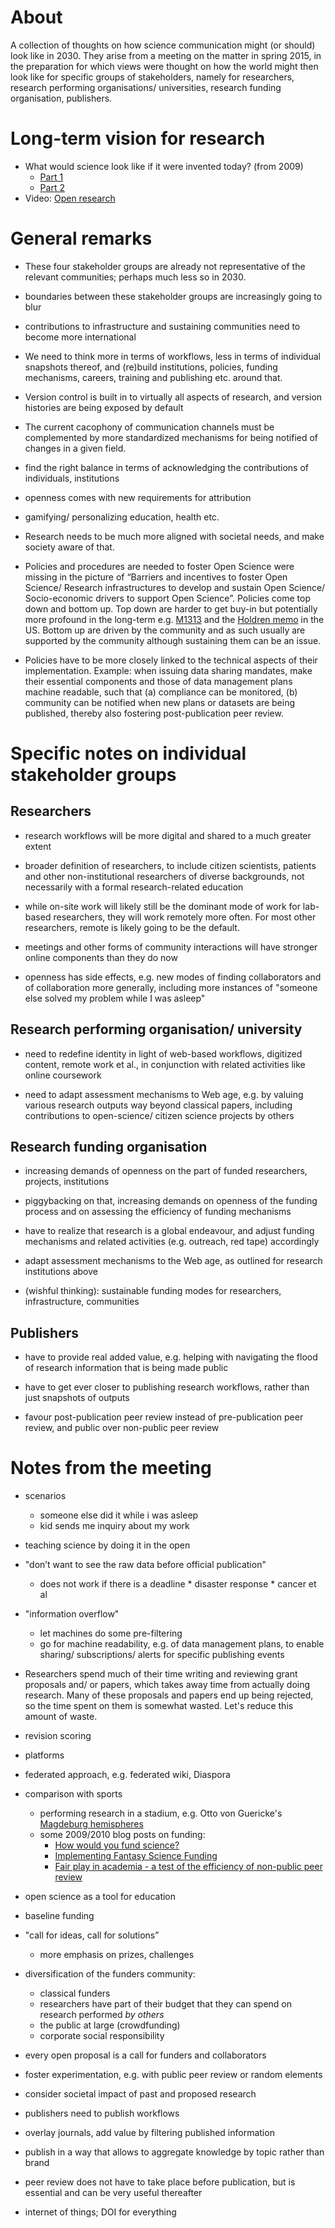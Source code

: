 # About
A collection of thoughts on how science communication might (or should) look like in 2030. They arise from a meeting on the matter in spring 2015, in the preparation for which views were thought on how the world might then look like for specific groups of stakeholders, namely for researchers, research performing organisations/ universities, research funding organisation, publishers.

# Long-term vision for research

* What would science look like if it were invented today? (from 2009)
  * [Part 1](http://ways.org/en/blogs/2009/jun/29/what_would_science_look_like_if_it_were_invented_today)
  * [Part 2](http://ways.org/en/blogs/2009/sep/29/what_would_science_look_like_if_it_were_invented_today_part_ii_knowledge_structuring)
* Video: [Open research](https://www.youtube.com/watch?v=LwW1-X3glak)

# General remarks

* These four stakeholder groups are already not representative of the relevant communities; perhaps much less so in 2030.

* boundaries between these stakeholder groups are increasingly going to blur

* contributions to infrastructure and sustaining communities need to become more international

* We need to think more in terms of workflows, less in terms of individual snapshots thereof, and (re)build institutions, policies, funding mechanisms, careers, training and publishing etc. around that.

* Version control is built in to virtually all aspects of research, and version histories are being exposed by default

* The current cacophony of communication channels must be complemented by more standardized mechanisms for being notified of changes in a given field.

* find the right balance in terms of acknowledging the contributions of
individuals, institutions

* openness comes with new requirements for attribution

* gamifying/ personalizing education, health etc.

* Research needs to be much more aligned with societal needs, and make society aware of that.

* Policies and procedures are needed to foster Open Science were missing in the picture of “Barriers and incentives to foster Open Science/ Research infrastructures to develop and sustain Open Science/ Socio-economic drivers to support Open Science”. Policies come top down and bottom up. Top down are harder to get buy-in but potentially
more profound in the long-term e.g. [M1313](https://www.whitehouse.gov/sites/default/files/omb/memoranda/2013/m-13-13.pdf) and the [Holdren memo](https://www.whitehouse.gov/sites/default/files/microsites/ostp/ostp_public_access_memo_2013.pdf) in the US. Bottom up are driven by the community and as such usually are supported by the community although sustaining them can be an issue.

* Policies have to be more closely linked to the technical aspects of their implementation. Example: when issuing data sharing mandates, make their essential components and those of data management plans machine readable, such that (a) compliance can be monitored, (b) community can be notified when new plans or datasets are being
published, thereby also fostering post-publication peer review.



# Specific notes on individual stakeholder groups

## Researchers

* research workflows will be more digital and shared to a much greater extent

* broader definition of researchers, to include citizen scientists,
patients and other non-institutional researchers of diverse
backgrounds, not necessarily with a formal research-related education

* while on-site work will likely still be the dominant mode of work
for lab-based researchers, they will work remotely more often. For
most other researchers, remote is likely going to be the default.

* meetings and other forms of community interactions will have
stronger online components than they do now

* openness has side effects, e.g. new modes of finding collaborators
and of collaboration more generally, including more instances of
"someone else solved my problem while I was asleep"


## Research performing organisation/ university

* need to redefine identity in light of web-based workflows,
digitized content, remote work et al., in conjunction with related
activities like online coursework

* need to adapt assessment mechanisms to Web age, e.g. by valuing
various research outputs way beyond classical papers, including
contributions to open-science/ citizen science projects by others


## Research funding organisation

* increasing demands of openness on the part of funded researchers,
projects, institutions

* piggybacking on that, increasing demands on openness of the funding
process and on assessing the efficiency of funding mechanisms

* have to realize that research is a global endeavour, and adjust
funding mechanisms and related activities (e.g. outreach, red tape)
accordingly

* adapt assessment mechanisms to the Web age, as outlined for
research institutions above

* (wishful thinking): sustainable funding modes for researchers,
infrastructure, communities


## Publishers

* have to provide real added value, e.g. helping with navigating the
flood of research information that is being made public

* have to get ever closer to publishing research workflows, rather
than just snapshots of outputs

* favour post-publication peer review instead of pre-publication peer
review, and public over non-public peer review

# Notes from the meeting

* scenarios
  * someone else did it while i was asleep
  * kid sends me inquiry about my work
* teaching science by doing it in the open

* "don’t want to see the raw data before official publication"
  * does not work if there is a deadline
		  * disaster response
		  * cancer et al

* "information overflow"
  * let machines do some pre-filtering	
  * go for machine readability, e.g. of data management plans, to enable sharing/ subscriptions/ alerts for specific publishing events

* Researchers spend much of their time writing and reviewing grant proposals and/ or papers, which takes away time from actually doing research. Many of these proposals and papers end up being rejected, so the time spent on them is somewhat wasted. Let's reduce this amount of waste.

* revision scoring

* platforms

* federated approach, e.g. federated wiki, Diaspora

* comparison with sports
  * performing research in a stadium, e.g. Otto von Guericke's [Magdeburg hemispheres](https://en.wikipedia.org/wiki/Magdeburg_hemispheres)
  * some 2009/2010 blog posts on funding:
    * [How would you fund science?](http://ways.org/en/blogs/2010/mar/15/how_would_you_fund_science) 
    * [Implementing Fantasy Science Funding](http://ways.org/en/blogs/2009/may/24/implementing_fantasy_science_funding)
    * [Fair play in academia - a test of the efficiency of non-public peer review](http://ways.org/en/blogs/2010/mar/15/fair_play_in_academia_a_test_of_the_efficiency_of_nonpublic_peer_review)

* open science as a tool for education

* baseline funding

* "call for ideas, call for solutions”
  * more emphasis on prizes, challenges


* diversification of the funders community:
  * classical funders
  * researchers have part of their budget that they can spend on research performed _by others_
  * the public at large (crowdfunding)
  * corporate social responsibility

* every open proposal is a call for funders and collaborators

* foster experimentation, e.g. with public peer review or random elements

* consider societal impact of past and proposed research


* publishers need to publish workflows

* overlay journals, add value by filtering published information

* publish in a way that allows to aggregate knowledge by topic rather than brand

* peer review does not have to take place before publication, but is essential and can be very useful thereafter

* internet of things; DOI for everything


